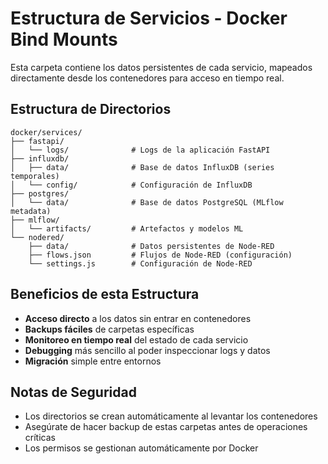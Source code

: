 # Estructura de Servicios - Docker Bind Mounts

Esta carpeta contiene los datos persistentes de cada servicio, mapeados directamente desde los contenedores para acceso en tiempo real.

## Estructura de Directorios

```
docker/services/
├── fastapi/
│   └── logs/              # Logs de la aplicación FastAPI
├── influxdb/
│   ├── data/              # Base de datos InfluxDB (series temporales)
│   └── config/            # Configuración de InfluxDB
├── postgres/
│   └── data/              # Base de datos PostgreSQL (MLflow metadata)
├── mlflow/
│   └── artifacts/         # Artefactos y modelos ML
└── nodered/
    ├── data/              # Datos persistentes de Node-RED
    ├── flows.json         # Flujos de Node-RED (configuración)
    └── settings.js        # Configuración de Node-RED
```

## Beneficios de esta Estructura

- **Acceso directo** a los datos sin entrar en contenedores
- **Backups fáciles** de carpetas específicas
- **Monitoreo en tiempo real** del estado de cada servicio
- **Debugging** más sencillo al poder inspeccionar logs y datos
- **Migración** simple entre entornos

## Notas de Seguridad

- Los directorios se crean automáticamente al levantar los contenedores
- Asegúrate de hacer backup de estas carpetas antes de operaciones críticas
- Los permisos se gestionan automáticamente por Docker